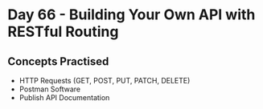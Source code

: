 # Day 66 - Building Your Own API with RESTful Routing
## Concepts Practised
- HTTP Requests (GET, POST, PUT, PATCH, DELETE)
- Postman Software
- Publish API Documentation
